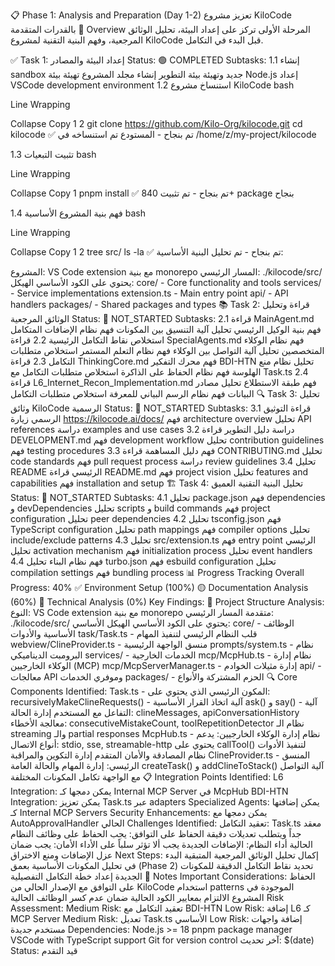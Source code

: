 📋 Phase 1: Analysis and Preparation (Day 1-2)
تعزيز مشروع KiloCode بالقدرات المتقدمة
🎯 Overview
المرحلة الأولى تركز على إعداد البيئة، تحليل الوثائق المرجعية، وفهم البنية التقنية لمشروع KiloCode قبل البدء في التكامل.

✅ Task 1: إعداد البيئة والمصادر
Status: 🟢 COMPLETED
Subtasks:
1.1 إنشاء sandbox جديد وتهيئة بيئة التطوير
 إنشاء مجلد المشروع
 تهيئة بيئة Node.js
 إعداد VSCode development environment
1.2 استنساخ مشروع KiloCode
bash

Line Wrapping

Collapse
Copy
1
2
git clone https://github.com/Kilo-Org/kilocode.git
cd kilocode
✅ تم بنجاح - المستودع تم استنساخه في /home/z/my-project/kilocode

1.3 تثبيت التبعيات
bash

Line Wrapping

Collapse
Copy
1
pnpm install
✅ تم بنجاح - تم تثبيت 840+ package بنجاح

1.4 فهم بنية المشروع الأساسية
bash

Line Wrapping

Collapse
Copy
1
2
tree src/
ls -la
✅ تم بنجاح - تم تحليل البنية الأساسية:

المشروع: VS Code extension مع بنية monorepo
المسار الرئيسي: ./kilocode/src/ يحتوي على الكود الأساسي
الهيكل:
core/ - Core functionality and tools
services/ - Service implementations
extension.ts - Main entry point
api/ - API handlers
packages/ - Shared packages and types
📚 Task 2: قراءة وتحليل الوثائق المرجعية
Status: 🔴 NOT_STARTED
Subtasks:
2.1 قراءة MainAgent.md
 فهم بنية الوكيل الرئيسي
 تحليل آلية التنسيق بين المكونات
 فهم نظام الإضافات المتكامل
 استخلاص نقاط التكامل الرئيسية
2.2 قراءة SpecialAgents.md
 فهم نظام الوكلاء المتخصصين
 تحليل آلية التواصل بين الوكلاء
 فهم نظام التعلم المستمر
 استخلاص متطلبات التكامل
2.3 قراءة ThinkingCore.md
 فهم محرك التفكير BDI-HTN
 تحليل نظام منع الهلوسة
 فهم نظام الحفاظ على الذاكرة
 استخلاص متطلبات التكامل مع Task.ts
2.4 قراءة L6_Internet_Recon_Implementation.md
 فهم طبقة الاستطلاع
 تحليل مصادر البيانات
 فهم نظام الرسم البياني للمعرفة
 استخلاص متطلبات التكامل
🔍 Task 3: تحليل وثائق KiloCode الرسمية
Status: 🔴 NOT_STARTED
Subtasks:
3.1 قراءة التوثيق الرسمي
 زيارة https://kilocode.ai/docs/
 فهم architecture overview
 تحليل API references
 دراسة examples and use cases
3.2 دراسة دليل التطوير
 قراءة DEVELOPMENT.md
 فهم development workflow
 تحليل contribution guidelines
 فهم testing procedures
3.3 فهم دليل المساهمة
 قراءة CONTRIBUTING.md
 تحليل code standards
 فهم pull request process
 دراسة review guidelines
3.4 تحليل README الرئيسي
 قراءة README.md
 فهم project vision
 تحليل features and capabilities
 فهم installation and setup
🏗️ Task 4: تحليل البنية التقنية العميق
Status: 🔴 NOT_STARTED
Subtasks:
4.1 تحليل package.json
 فهم dependencies و devDependencies
 تحليل scripts و build commands
 فهم project configuration
 تحليل peer dependencies
4.2 تحليل tsconfig.json
 فهم TypeScript configuration
 تحليل path mappings
 فهم compiler options
 تحليل include/exclude patterns
4.3 تحليل src/extension.ts
 فهم entry point الرئيسي
 تحليل activation mechanism
 فهم initialization process
 تحليل event handlers
4.4 فهم نظام البناء
 تحليل turbo.json
 فهم esbuild configuration
 تحليل compilation settings
 فهم bundling process
📊 Progress Tracking
Overall Progress: 40%
✅ Environment Setup (100%)
🟡 Documentation Analysis (60%)
🔴 Technical Analysis (0%)
Key Findings:
🎯 Project Structure Analysis:
النوع: VS Code extension مع بنية monorepo متقدمة
المسار الرئيسي: ./kilocode/src/ يحتوي على الكود الأساسي
الهيكل الأساسي:
core/ - الوظائف الأساسية والأدوات
task/Task.ts - قلب النظام الرئيسي لتنفيذ المهام
webview/ClineProvider.ts - منسق الواجهة الرئيسية
prompts/system.ts - نظام البرومبت الديناميكي
services/ - الخدمات الخارجية
mcp/McpHub.ts - نظام إدارة الوكلاء الخارجيين (MCP)
mcp/McpServerManager.ts - إدارة مثيلات الخوادم
api/ - معالجات API وموفري الخدمات
packages/ - الحزم المشتركة والأنواع
🔍 Core Components Identified:
Task.ts - المكون الرئيسي الذي يحتوي على:
recursivelyMakeClineRequests() - آلية اتخاذ القرار الأساسية
ask() و say() - آلية التفاعل مع المستخدم
إدارة الحالة: clineMessages, apiConversationHistory
معالجة الأخطاء: consecutiveMistakeCount, toolRepetitionDetector
نظام الـ streaming والـ partial responses
McpHub.ts - نظام إدارة الوكلاء الخارجيين:
يدعم أنواع الاتصال: stdio, sse, streamable-http
يحتوي على callTool() لتنفيذ الأدوات
نظام المصادقة والأمان المتقدم
إدارة التكوين والمراقبة
ClineProvider.ts - المنسق الرئيسي:
إدارة المهام والحالة العامة
createTask() و addClineToStack()
آلية التواصل مع الواجهة
تكامل المكونات المختلفة
📋 Integration Points Identified:
L6 Integration: يمكن دمجها كـ Internal MCP Server في McpHub
BDI-HTN Integration: يمكن تعزيز Task.ts عبر adapters
Specialized Agents: يمكن إضافتها كـ Internal MCP Servers
Security Enhancements: يمكن دمجها مع AutoApprovalHandler الحالي
Challenges Identified:
تعقيد التكامل: Task.ts معقد جداً ويتطلب تعديلات دقيقة
الحفاظ على التوافق: يجب الحفاظ على وظائف النظام الحالية
أداء النظام: الإضافات الجديدة يجب ألا تؤثر سلباً على الأداء
الأمان: يجب ضمان عزل الإضافات ومنع الاختراق
Next Steps:
إكمال تحليل الوثائق المرجعية المتبقية
البدء في تحليل المكونات الأساسية بعمق (Phase 2)
تحديد نقاط التكامل الدقيقة للمكونات الجديدة
إعداد خطة التكامل التفصيلية
📝 Notes
Important Considerations:
الحفاظ على التوافق مع الإصدار الحالي من KiloCode
استخدام patterns الموجودة في المشروع
الالتزام بمعايير الكود الحالية
ضمان عدم كسر الوظائف الحالية
Risk Assessment:
Medium Risk: تعقيد التكامل مع BDI-HTN
Low Risk: إضافة L6 كـ MCP Server
Medium Risk: تعديل Task.ts الأساسي
Low Risk: إضافة واجهات مستخدم جديدة
Dependencies:
Node.js >= 18
pnpm package manager
VSCode with TypeScript support
Git for version control
آخر تحديث: $(date)
Status: قيد التقدم